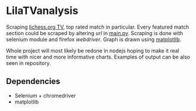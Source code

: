 # LilaTVanalysis

  Scraping [lichess.org TV](http://www.lichess.org/tv), top rated match in particular. Every featured match section could be scraped by altering _url_ in [main.py](./main.py). Scraping is done with selenium module and firefox _webdriver_. Graph is drawn using [matplotlib](https://matplotlib.org/). 

  Whole project will most likely be redone in nodejs hoping to make it real time with nicer and more informative charts. Examples of output can be also seen in repository. 
  

## Dependencies
- Selenium + chromedriver
- matplotlib




